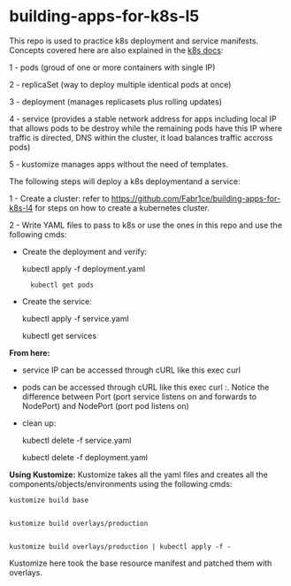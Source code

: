 # building-apps-for-k8s-l5

This repo is used to practice k8s deployment and service manifests. Concepts covered here are also explained in the [k8s docs](https://kubernetes.io/docs/concepts/workloads/):

1 - pods (groud of one or more containers with single IP)

2 -  replicaSet (way to deploy multiple identical pods at once)

3 -  deployment (manages replicasets plus rolling updates)

4 -  service (provides a stable network address for apps including local IP that allows pods to be destroy while the remaining pods have this IP where traffic is directed, DNS within the cluster, it load balances traffic accross pods)

5 - kustomize manages apps without the need of templates.

The following steps will deploy a k8s deploymentand a service:

1 - Create a cluster: refer to https://github.com/Fabr1ce/building-apps-for-k8s-l4 for steps on how to create a kubernetes cluster.

2 - Write YAML files to pass to k8s or use the ones in this repo and use the following cmds:
- Create the deployment and verify:

	kubectl apply -f deployment.yaml 
	

        kubectl get pods
	

- Create the service:


	kubectl apply -f service.yaml
	
	
	kubectl get services 
	

**From here:**
- service IP can be accessed through cURL like this exec <outside-pod-name> curl <cluster-ip>
- pods can be accessed through cURL like this exec <outside-pod-name> curl <pod-ip>:<port-in-manifest>. Notice the difference between Port (port service listens on and forwards to NodePort) and NodePort (port pod listens on)
- clean up:

	kubectl delete -f service.yaml
	

	kubectl delete -f deployment.yaml

**Using Kustomize:**
Kustomize takes all the yaml files and creates all the components/objects/environments using the following cmds:

	kustomize build base

	
	kustomize build overlays/production
	

	kustomize build overlays/production | kubectl apply -f -
	
	
Kustomize here took the base resource manifest and patched them with overlays.
	
